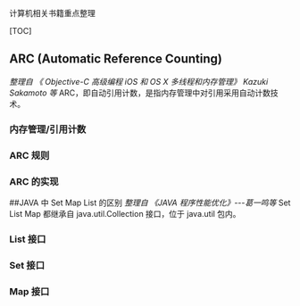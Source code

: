 计算机相关书籍重点整理

[TOC]
## ARC (Automatic Reference Counting)
*整理自 《 Objective-C 高级编程 iOS 和 OS X 多线程和内存管理》 Kazuki Sakamoto 等*
ARC，即自动引用计数，是指内存管理中对引用采用自动计数技术。
### 内存管理/引用计数
### ARC 规则
### ARC 的实现

##JAVA 中 Set Map List 的区别
*整理自 《JAVA 程序性能优化》---葛一鸣等*
Set List Map 都继承自 java.util.Collection 接口，位于 java.util 包内。
### List 接口
### Set 接口
### Map 接口


